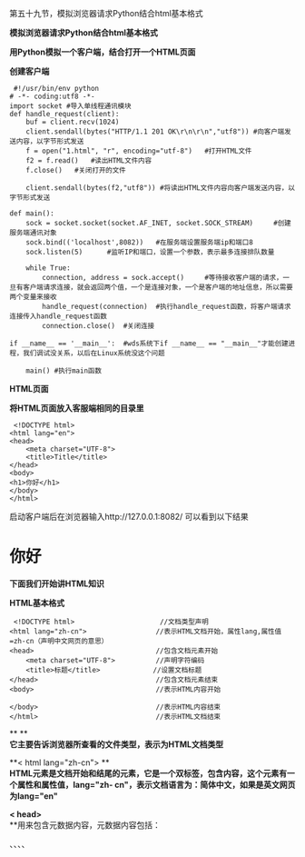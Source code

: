 第五十九节，模拟浏览器请求Python结合html基本格式

**模拟浏览器请求Python结合html基本格式**

**用Python模拟一个客户端，结合打开一个HTML页面**

**创建客户端**

    
    
     #!/usr/bin/env python
    # -*- coding:utf8 -*-
    import socket #导入单线程通讯模块
    def handle_request(client):
        buf = client.recv(1024)
        client.sendall(bytes("HTTP/1.1 201 OK\r\n\r\n","utf8")) #向客户端发送内容，以字节形式发送
        f = open("1.html", "r", encoding="utf-8")   #打开HTML文件
        f2 = f.read()   #读出HTML文件内容
        f.close()   #关闭打开的文件
    
        client.sendall(bytes(f2,"utf8")) #将读出HTML文件内容向客户端发送内容，以字节形式发送
    
    def main():
        sock = socket.socket(socket.AF_INET, socket.SOCK_STREAM)     #创建服务端通讯对象
        sock.bind(('localhost',8082))   #在服务端设置服务端ip和端口8
        sock.listen(5)      #监听IP和端口，设置一个参数，表示最多连接排队数量
    
        while True:
            connection, address = sock.accept()     #等待接收客户端的请求，一旦有客户端请求连接，就会返回两个值，一个是连接对象，一个是客户端的地址信息，所以需要两个变量来接收
            handle_request(connection)  #执行handle_request函数，将客户端请求连接传入handle_request函数
            connection.close()  #关闭连接
    
    if __name__ == '__main__':  #wds系统下if __name__ == "__main__"才能创建进程，我们调试没关系，以后在Linux系统没这个问题
    
        main() #执行main函数

**HTML页面**

**将HTML页面放入客服端相同的目录里**

    
    
     <!DOCTYPE html>
    <html lang="en">
    <head>
        <meta charset="UTF-8">
        <title>Title</title>
    </head>
    <body>
    <h1>你好</h1>
    </body>
    </html>

启动客户端后在浏览器输入http://127.0.0.1:8082/  可以看到以下结果

# 你好



**下面我们开始讲HTML知识**



**HTML基本格式**

    
    
     <!DOCTYPE html>                     //文档类型声明
    <html lang="zh-cn">                 //表示HTML文档开始，属性lang,属性值=zh-cn（声明中文网页的意思）
    <head>                              //包含文档元素开始
        <meta charset="UTF-8">          //声明字符编码
        <title>标题</title>             //设置文档标题
    </head>                             //包含文档元素结束
    <body>                              //表示HTML内容开始
    
    </body>                             //表示HTML内容结束
    </html>                             //表示HTML文档结束



**<!DOCTYPE html > **  
**它主要告诉浏览器所查看的文件类型，表示为HTML文档类型**



**< html lang="zh-cn"></html> **  
**HTML元素是文档开始和结尾的元素，它是一个双标签，包含内容，这个元素有一个属性和属性值，lang="zh-
cn"，表示文档语言为：简体中文，如果是英文网页为lang="en"**



**< head> </head>**  
**用来包含元数据内容，元数据内容包括：
<link>、<meta>、<noscript>、<scripy>、<style>、<title>,这些内容用来向浏览器提供信息，比如link提供css信息，这些类型都是页面不可见的**



**< meta>**  
 **这个元素可以用来设置字符编码，告诉浏览器页面采用什么编码，除了设置编码还有别的**



**< title></title> **  
**这个元素是设置页面的标题的，标题会显示到浏览器上部，也会被搜索引擎识别**



**< body> </body>**  
 **用来包含文档内容的元素，也就是浏览器可见部分，所有的可见部分都应该写在这里**



